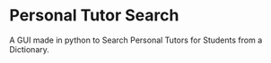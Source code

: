 # Personal Tutor Search
A GUI made in python to Search Personal Tutors for Students from a Dictionary.
